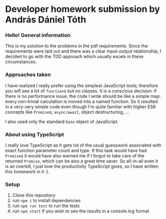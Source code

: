 # Developer homework submission by András Dániel Tóth
### Hello! General information

This is my solution to the problems in the pdf requirements. Since the requirements were laid out and there was a clear input-output
relationship, I decided to go with the TDD approach which usually excels in these circumstances.

### Approaches taken
I have realized I really prefer using the simplest JavaScript tools; therefore you will see a lot of `function`s but no classes. It is a 
conscious decision: if there is no performance issue, the code I write should be like a simple map: every non-trivial calculation is moved into
a named function. So it resulted in a very-very simple code even though I'm quite familiar with higher ES6 concepts like `Promise`s, `async/await`, object destructuring, ...

I also used only the standard `Date` object of JavaScript.

### About using TypeScript
I really love TypeScript as it gets rid of the usual guesswork associated with exact function parameter count and type. If this task would have
had `Promise`s it would have also warned me if I forgot to take care of the returned `Promise`, which can be also a great time saver.
So all-in-all even it is an overkill, I just love the productivity TypeScript gives, so I have written this homework in it :).

### Setup
1. Clone this repository
1. run `npm i` to install dependencies
1. run `npm run test` to run the tests
1. run `npm start` if you wish to see the results in a console.log format
